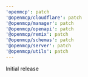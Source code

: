```yaml
---
'openmcp': patch
'@openmcp/cloudflare': patch
'@openmcp/manager': patch
'@openmcp/openapi': patch
'@openmcp/remix': patch
'@openmcp/schemas': patch
'@openmcp/server': patch
'@openmcp/utils': patch
---
```


Initial release
